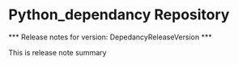 # Python_dependancy Repository

*** Release notes for version: DepedancyReleaseVersion ***

This is release note summary